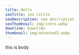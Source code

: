 ```yaml
---
title: Hello
seoTitle: seo tittle
seoDescription: seo description
seoThumbnail: img/intro.webp
downline: Downlibe
thumbnail: img/advanced3.webp
---
```

this is body
